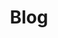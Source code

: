 ---
layout: index
title: "Blog"
keyworks: Chawye Hsu,h404bi
description: 深紅の花火的个人网站, Chawye Hsu's Personal Website.
updated: 2017-01-01
comments: false
---